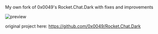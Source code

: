 My own fork of  0x0049's Rocket.Chat.Dark with fixes and improvements


![preview](https://i.imgur.com/JIQ5Cwp.png "Preview")

original project here: https://github.com/0x0049/Rocket.Chat.Dark
